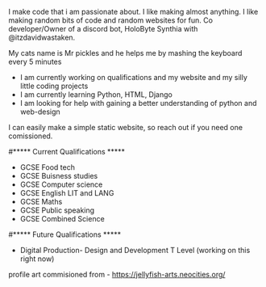I make code that i am passionate about. I like making almost anything.
I like making random bits of code and random websites for fun.
Co developer/Owner of a discord bot, HoloByte Synthia with @itzdavidwastaken.

My cats name is Mr pickles and he helps me by mashing the keyboard every 5 minutes

- I am currently working on qualifications and my website and my silly little coding projects
- I am currently learning Python, HTML, Django
- I am looking for help with gaining a better understanding of python and web-design

I can easily make a simple static website, so reach out if you need one comissioned.

#***** Current Qualifications *****
- GCSE Food tech
- GCSE Buisness studies
- GCSE Computer science
- GCSE English LIT and LANG
- GCSE Maths
- GCSE Public speaking
- GCSE Combined Science

#***** Future Qualifications *****

- Digital Production- Design and Development T Level (working on this right now)

profile art commisioned from - https://jellyfish-arts.neocities.org/
